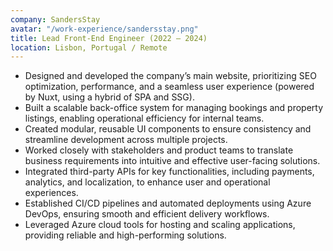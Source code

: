 ```yaml
---
company: SandersStay
avatar: "/work-experience/sandersstay.png"
title: Lead Front-End Engineer (2022 – 2024)
location: Lisbon, Portugal / Remote
---
```


- Designed and developed the company’s main website, prioritizing SEO optimization, performance, and a seamless user experience (powered by Nuxt, using a hybrid of SPA and SSG).
- Built a scalable back-office system for managing bookings and property listings, enabling operational efficiency for internal teams.
- Created modular, reusable UI components to ensure consistency and streamline development across multiple projects.
- Worked closely with stakeholders and product teams to translate business requirements into intuitive and effective user-facing solutions.
- Integrated third-party APIs for key functionalities, including payments, analytics, and localization, to enhance user and operational experiences.
- Established CI/CD pipelines and automated deployments using Azure DevOps, ensuring smooth and efficient delivery workflows.
- Leveraged Azure cloud tools for hosting and scaling applications, providing reliable and high-performing solutions.
